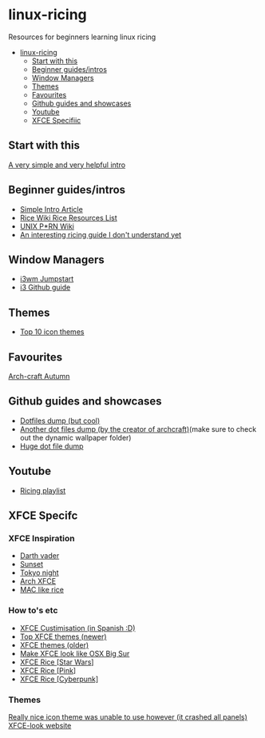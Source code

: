 # linux-ricing
Resources for beginners learning linux ricing

- [linux-ricing](#linux-ricing)
  - [Start with this](#start-with-this)
  - [Beginner guides/intros](#beginner-guidesintros)
  - [Window Managers](#window-managers)
  - [Themes](#themes)
  - [Favourites](#favourites)
  - [Github guides and showcases](#github-guides-and-showcases)
  - [Youtube](#Youtube)
  - [XFCE Specifiic](#xfce-specific)

## Start with this
[A very simple and very helpful intro](https://thatnixguy.github.io/posts/ricing/)

## Beginner guides/intros
- [Simple Intro Article](http://eirenicon.org/2020/01/29/ricing-desktops/)
- [Rice Wiki Rice Resources List](https://rizonrice.club/Rice:Resources)
- [UNIX P\*RN Wiki](https://www.reddit.com/r/unixporn/wiki/index)
- [An interesting ricing guide I don't understand yet](http://blog.z3bra.org/2013/10/home-sweet-home.html)

## Window Managers
- [i3wm Jumpstart](https://www.youtube.com/watch?v=j1I63wGcvU4)
- [i3 Github guide](https://github.com/addy-dclxvi/i3-starterpack)

## Themes
- [Top 10 icon themes](https://linuxiac.com/10-best-and-most-popular-icon-themes-for-linux/)

## Favourites
[Arch-craft Autumn](https://www.reddit.com/r/unixporn/comments/ufiyl7/openbox_autumn/)

## Github guides and showcases
- [Dotfiles dump (but cool)](https://github.com/addy-dclxvi/almighty-dotfiles)
- [Another dot files dump (by the creator of archcraft)](https://github.com/adi1090x/files)(make sure to check out the dynamic wallpaper folder)
- [Huge dot file dump](https://github.com/creio/dots)

## Youtube
- [Ricing playlist](https://www.youtube.com/watch?v=_PTp5mh5_vQ&list=PLnbyvmv5ABh6YrpjnJS2EjuJ9livjE-V6)

## XFCE Specifc

### XFCE Inspiration
- [Darth vader](https://www.reddit.com/r/xfce/comments/mfeu5q/my_xfce_desktop/)
- [Sunset](https://www.reddit.com/r/unixporn/comments/uhgi93/xfce_first_xfce_rice/)
- [Tokyo night](https://www.reddit.com/r/unixporn/comments/u3waeg/xfce_tokyo_night/)
- [Arch XFCE](https://www.reddit.com/r/unixporn/comments/ts78w6/xfce_who_said_xfce_is_dull_took_just_a_few/)
- [MAC like rice](https://www.reddit.com/r/unixporn/comments/t8gut7/xfce_small_sur/)

### How to's etc
- [XFCE Custimisation (in Spanish :D)](https://www.youtube.com/watch?v=xxiEXcemNaM)
- [Top XFCE themes (newer)](https://www.youtube.com/watch?v=Cg7JPECBBq4&list=PLnbyvmv5ABh6YrpjnJS2EjuJ9livjE-V6&index=6)
- [XFCE themes (older)](https://www.youtube.com/watch?v=GR2y0xOIIdI)
- [Make XFCE look like OSX Big Sur](https://www.youtube.com/watch?v=sO-GEIVK3P8)
- [XFCE Rice [Star Wars]](https://www.youtube.com/watch?v=2DogjFRRpH4)
- [XFCE Rice [Pink]](https://www.youtube.com/watch?v=ZUS5fjLLEnI)
- [XFCE Rice [Cyberpunk]](https://www.youtube.com/watch?v=mfqg3XV_6fU)

### Themes
[Really nice icon theme was unable to use however (it crashed all panels)](https://www.xfce-look.org/p/1715694)
[XFCE-look website](https://www.xfce-look.org/browse/)
